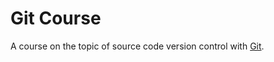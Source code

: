 # Git Course

A course on the topic of source code version control with [Git](http://git-scm.com/).
